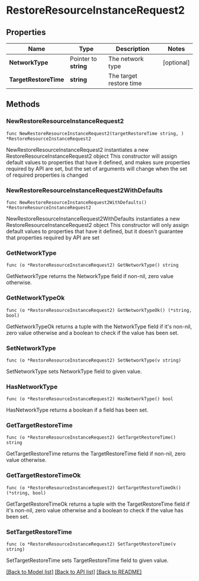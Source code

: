 # RestoreResourceInstanceRequest2

## Properties

Name | Type | Description | Notes
------------ | ------------- | ------------- | -------------
**NetworkType** | Pointer to **string** | The network type | [optional] 
**TargetRestoreTime** | **string** | The target restore time | 

## Methods

### NewRestoreResourceInstanceRequest2

`func NewRestoreResourceInstanceRequest2(targetRestoreTime string, ) *RestoreResourceInstanceRequest2`

NewRestoreResourceInstanceRequest2 instantiates a new RestoreResourceInstanceRequest2 object
This constructor will assign default values to properties that have it defined,
and makes sure properties required by API are set, but the set of arguments
will change when the set of required properties is changed

### NewRestoreResourceInstanceRequest2WithDefaults

`func NewRestoreResourceInstanceRequest2WithDefaults() *RestoreResourceInstanceRequest2`

NewRestoreResourceInstanceRequest2WithDefaults instantiates a new RestoreResourceInstanceRequest2 object
This constructor will only assign default values to properties that have it defined,
but it doesn't guarantee that properties required by API are set

### GetNetworkType

`func (o *RestoreResourceInstanceRequest2) GetNetworkType() string`

GetNetworkType returns the NetworkType field if non-nil, zero value otherwise.

### GetNetworkTypeOk

`func (o *RestoreResourceInstanceRequest2) GetNetworkTypeOk() (*string, bool)`

GetNetworkTypeOk returns a tuple with the NetworkType field if it's non-nil, zero value otherwise
and a boolean to check if the value has been set.

### SetNetworkType

`func (o *RestoreResourceInstanceRequest2) SetNetworkType(v string)`

SetNetworkType sets NetworkType field to given value.

### HasNetworkType

`func (o *RestoreResourceInstanceRequest2) HasNetworkType() bool`

HasNetworkType returns a boolean if a field has been set.

### GetTargetRestoreTime

`func (o *RestoreResourceInstanceRequest2) GetTargetRestoreTime() string`

GetTargetRestoreTime returns the TargetRestoreTime field if non-nil, zero value otherwise.

### GetTargetRestoreTimeOk

`func (o *RestoreResourceInstanceRequest2) GetTargetRestoreTimeOk() (*string, bool)`

GetTargetRestoreTimeOk returns a tuple with the TargetRestoreTime field if it's non-nil, zero value otherwise
and a boolean to check if the value has been set.

### SetTargetRestoreTime

`func (o *RestoreResourceInstanceRequest2) SetTargetRestoreTime(v string)`

SetTargetRestoreTime sets TargetRestoreTime field to given value.



[[Back to Model list]](../README.md#documentation-for-models) [[Back to API list]](../README.md#documentation-for-api-endpoints) [[Back to README]](../README.md)


